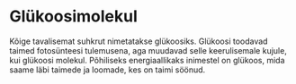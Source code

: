 # Glükoosimolekul

Kõige tavalisemat suhkrut nimetatakse glükoosiks. Glükoosi toodavad taimed
fotosünteesi tulemusena, aga muudavad selle keerulisemale kujule, kui glükoosi
molekul. Põhiliseks energiaallikaks inimestel on glükoos, mida saame läbi
taimede ja loomade, kes on taimi söönud.
